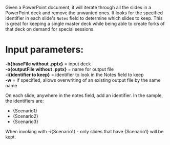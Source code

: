 Given a PowerPoint document, it will iterate through all the slides in a PowerPoint deck and remove the unwanted ones.  It looks for the specified identifier in each slide's `Notes` field to determine which slides to keep.  This is great for keeping a single master deck while being able to create forks of that deck on demand for special sessions.

# Input parameters:
**-b{baseFile without .pptx}** = input deck  
**-o{outputFile without .pptx}** = name for output file  
**-i{identifier to keep}** = identifier to look in the Notes field to keep   
**-w** = if specified, allows overwriting of an existing output file by the same name  

On each slide, anywhere in the notes field, add an identifier.  In the sample, the identifiers are:

* {Scenario1}
* {Scenario2}
* {Scenario3}

When invoking with -i{Scenario1} - only slides that have {Scenario1} will be kept.